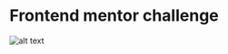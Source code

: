 # Frontend mentor challenge

![alt text](https://raw.githubusercontent.com/andresebb/social-media-dashboard/master/images/destok-preview.jpg)

